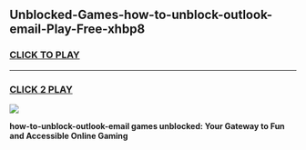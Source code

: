 
## Unblocked-Games-how-to-unblock-outlook-email-Play-Free-xhbp8
<h3>
<a href="https://premium76.site?title=how-to-unblock-outlook-email&ref=23A">CLICK TO PLAY</a></h3>
<hr>

<h3>
<a href="https://premium76.site?title=how-to-unblock-outlook-email&ref=23A">CLICK 2 PLAY</a>
  
</h3>

<a href="https://premium76.site?title=how-to-unblock-outlook-email&ref=23A"><img src="https://clearcache.store/games.png"></a>


**how-to-unblock-outlook-email games unblocked: Your Gateway to Fun and Accessible Online Gaming**
